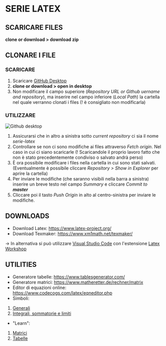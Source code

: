 # SERIE LATEX

## SCARICARE FILES
  **clone or download > download zip**
  
## CLONARE I FILE

### SCARICARE
1. Scaricare [GitHub Desktop](https://desktop.github.com/)
2. **clone or download > open in desktop**
3. Non modificare il campo superiore (*Repository URL or Github uername and repository*), ma inserire nel campo inferiore (*Local Path*) la cartella nel quale verranno clonati i files (! è consigliato non modificarla)

### UTILIZZARE
![Github desktop](/media/github_desktop.jpg)
1. Assicurarsi che in altro a sinistra sotto *current repository* ci sia il nome *serie-latex*
2. Controllare se non ci sono modifiche ai files attraverso *Fetch origin*. Nel caso in cui ci siano scaricarle (! Scaricandole il proprio lavoro fatto che non è stato precedentemente condiviso o salvato andrà perso)
3. È ora possibile modificare i files nella cartella in cui sono stati salvati. (Eventualmente è possibile cliccare *Repository > Show in Explorer* per aprire la cartella)
4. Per inviare le modifiche (che saranno visibili nella barra a sinistra) inserire un breve testo nel campo *Summary* e cliccare *Commit to **master***
5. Cliccare poi il tasto *Push Origin* in alto al centro-sinistra per inviare le modifiche.


## DOWNLOADS
* Download Latex: https://www.latex-project.org/
* Download Texmaker: https://www.xm1math.net/texmaker/

-> In alternativa si può utilizzare [Visual Studio Code](https://code.visualstudio.com/) con l'estensione [Latex Workshop](https://marketplace.visualstudio.com/items?itemName=James-Yu.latex-workshop)

## UTILITIES
* Generatore tabelle: https://www.tablesgenerator.com/
* Generatore matrici: https://www.matheretter.de/rechner/matrix
* Editor di equazioni online: https://www.codecogs.com/latex/eqneditor.php
* Simboli:
1. [Generali](https://www.youmath.it/come-scrivo-le-formule-matematiche.html)
2. [Integrali, sommatorie e limiti](https://www.overleaf.com/learn/latex/Integrals,_sums_and_limits)
* "Learn":
1. [Matrici](https://www.overleaf.com/learn/latex/Matrices)
2. [Tabelle](https://www.overleaf.com/learn/latex/Tables#Reference_guide)
